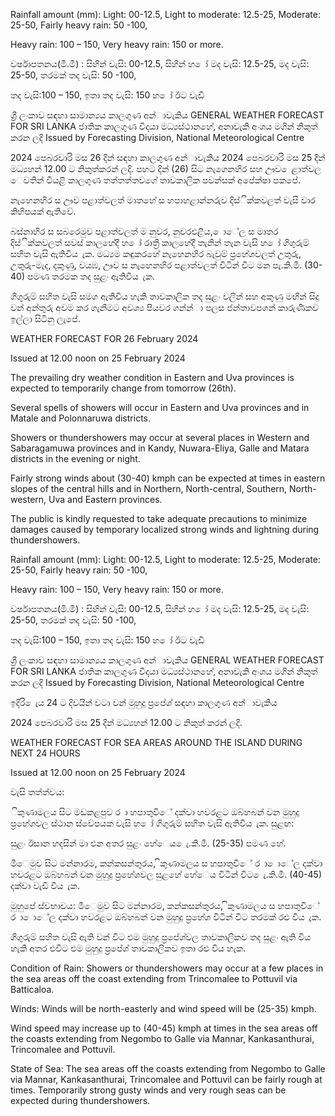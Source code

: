 Rainfall amount (mm): Light: 00-12.5, Light to moderate: 12.5-25, Moderate: 25-50, Fairly heavy rain: 50 -100,

Heavy rain: 100 – 150, Very heavy rain: 150 or more.

වර්ෂාපතනය(මි.මී) : සිහින් වැසි: 00-12.5, සිහින් හ ෝ මද වැසි: 12.5-25, මද වැසි: 25-50, තරමක් තද වැසි: 50 -100,

තද වැසි:100 – 150, ඉතා තද වැසි: 150 හ ෝ ඊට වැඩි

ශ්‍රී ලංකාව සඳහා සාමාන්‍යය කාලගුණ අන්‍ාවැකිය GENERAL WEATHER FORECAST FOR SRI LANKA ජාතික කාලගුණ විදයා මධ්‍යස්ථානහේ, අනාවැකි අංශය මගින් නිකුත් කරන ලදි Issued by Forecasting Division, National Meteorological Centre

2024 පෙබරවාරි මස 26 දින්‍ සඳහා කාලගුණ අන්‍ාවැකිය 2024 පෙබරවාරි මස 25 දින්‍ මධ්‍යහන්‍ 12.00 ට නිකුත්කරන්‍ ලදි. පහට දින්‍ (26) සිට නැගෙනහිර සහ ඌව ෙළාත්වල ෙවතින්‍ වියළි කාලගුණ තත්තත්තවගේ තාවකාලික පවන්‍සක් අපේක්ෂා පකපේ.

නැහෙනහිර ස ඌව පළාත්වලත් මාතහේ ස හපාහළාන්නරුව දිස්ික්කවලත් වැසි වාර කිහිපයක් ඇතිවේ.

බස්නාහිර ස සබරෙමුව පළාත්වලත් ම නුවර, නුවරඑළිය, ොේල ස මාතර දිස්ික්කවලත් සවස් කාලහේදී හ ෝ රාත්‍රී කාලහේදී තැනින් තැන වැසි හ ෝ ගිගුරුම් සහිත වැසි ඇතිවිය ැක. මධ්‍යම කඳුකරහේ නැහෙනහිර බැවුම් ප්‍රහේශවලත් උතුරු, උතුරු-මැද, දකුණු, වයඹ, ඌව ස නැහෙනහිර පළාත්වලත් විටින් විට මන පැ.කි.මී. (30-40) පමණ තරමක තද සුළං ඇතිවිය ැක.

ගිගුරුම් සහිත වැසි සමග ඇතිවිය හැකි තාවකාලික තද සුළං වලින් සහ අකුණු මඟින් සිදු වන්‍ අන්‍තුරු අවම කර ගැනීමට අවශ්‍ය පියවර ගන්න්‍ා පලස ජන්‍තාවපගන් කාරුණිකව ඉල්ලා සිටිනු ලැපේ.

WEATHER FORECAST FOR 26 February 2024

Issued at 12.00 noon on 25 February 2024

The prevailing dry weather condition in Eastern and Uva provinces is expected to temporarily change from tomorrow (26th).

Several spells of showers will occur in Eastern and Uva provinces and in Matale and Polonnaruwa districts.

Showers or thundershowers may occur at several places in Western and Sabaragamuwa provinces and in Kandy, Nuwara-Eliya, Galle and Matara districts in the evening or night.

Fairly strong winds about (30-40) kmph can be expected at times in eastern slopes of the central hills and in Northern, North-central, Southern, North-western, Uva and Eastern provinces.

The public is kindly requested to take adequate precautions to minimize damages caused by temporary localized strong winds and lightning during thundershowers.

Rainfall amount (mm): Light: 00-12.5, Light to moderate: 12.5-25, Moderate: 25-50, Fairly heavy rain: 50 -100,

Heavy rain: 100 – 150, Very heavy rain: 150 or more.

වර්ෂාපතනය(මි.මී) : සිහින් වැසි: 00-12.5, සිහින් හ ෝ මද වැසි: 12.5-25, මද වැසි: 25-50, තරමක් තද වැසි: 50 -100,

තද වැසි:100 – 150, ඉතා තද වැසි: 150 හ ෝ ඊට වැඩි

ශ්‍රී ලංකාව සඳහා සාමාන්‍යය කාලගුණ අන්‍ාවැකිය GENERAL WEATHER FORECAST FOR SRI LANKA ජාතික කාලගුණ විදයා මධ්‍යස්ථානහේ, අනාවැකි අංශය මගින් නිකුත් කරන ලදි Issued by Forecasting Division, National Meteorological Centre

ඉදිරි ෙැය 24 ට දිවයින්‍ වටා වන්‍ මුහුදු ප්‍රපේශ්‍ සඳහා කාලගුණ අන්‍ාවැකිය

2024 පෙබරවාරි මස 25 දින්‍ මධ්‍යහන්‍ 12.00 ට නිකුත් කරන්‍ ලදි.

WEATHER FORECAST FOR SEA AREAS AROUND THE ISLAND DURING NEXT 24 HOURS

Issued at 12.00 noon on 25 February 2024

වැසි තත්ත්වය:

ිකුණාමලය සිට මඩකළපුව ර ා හපාතුවිේ දක්වා හවරළට ඔබ්හබන් වන මුහුදු ප්‍රහේශවල ස්ථාන ස්වේපයක වැසි හ ෝ ගිගුරුම් සහිත වැසි ඇතිවිය ැක. සුළඟ:

සුළං ඊසාන හදසින් මා එන අතර සුළං හේෙය ෙැ.කි.මී. (25-35) පමණ හේ.

මීෙමුව සිට මන්නාරම, කන්කසන්තුරය, ිකුණාමලය ස හපාතුවිේ ර ා ොේල දක්වා හවරළට ඔබ්හබන් වන මුහුදු ප්‍රහේශවල සුළහේ හේෙය විටින් විට ෙැ.කි.මී. (40-45) දක්වා වැඩි විය ැක.

මුහුපේ ස්වභාවය: මීෙමුව සිට මන්නාරම, කන්කසන්තුරය, ිකුණාමලය ස හපාතුවිේ ර ා ොේල දක්වා හවරළට ඔබ්හබන් වන මුහුදු ප්‍රහේශ විටින් විට තරමක් රළු විය ැක.

ගිගුරුම් සහිත වැසි ඇති වන්‍ විට එම මුහුදු ප්‍රපේශ්‍වල තාවකාලිකව තද සුළං ඇති විය හැකි අතර එවිට එම මුහුදු ප්‍රපේශ්‍ තාවකාලිකව ඉතා රළු විය හැක.

Condition of Rain: Showers or thundershowers may occur at a few places in the sea areas off the coast extending from Trincomalee to Pottuvil via Batticaloa.

Winds: Winds will be north-easterly and wind speed will be (25-35) kmph.

Wind speed may increase up to (40-45) kmph at times in the sea areas off the coasts extending from Negombo to Galle via Mannar, Kankasanthurai, Trincomalee and Pottuvil.

State of Sea: The sea areas off the coasts extending from Negombo to Galle via Mannar, Kankasanthurai, Trincomalee and Pottuvil can be fairly rough at times. Temporarily strong gusty winds and very rough seas can be expected during thundershowers.